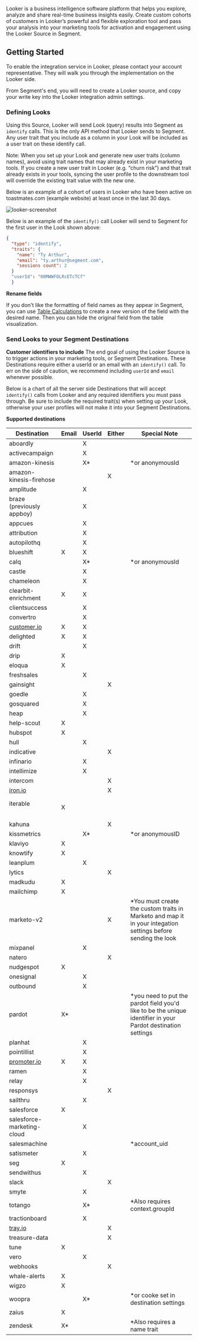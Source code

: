 Looker is a business intelligence software platform that helps you explore, analyze and share real-time business insights easily. Create custom cohorts of customers in Looker’s powerful and flexible exploration tool and pass your analysis into your marketing tools for activation and engagement using the Looker Source in Segment. 

## Getting Started

To enable the integration service in Looker, please contact your account representative. They will walk you through the implementation on the Looker side.

From Segment's end, you will need to create a Looker source, and copy your write key into the Looker integration admin settings.


### Defining Looks

Using this Source, Looker will send Look (query) results into Segment as `identify` calls. This is the only API method that Looker sends to Segment. Any user trait that you include as a column in your Look will be included as a user trait on these identify call.

Note: When you set up your Look and generate new user traits (column names), avoid using trait names that may already exist in your marketing tools. If you create a new user trait in Looker (e.g. “churn risk”) and that trait already exists in your tools, syncing the user profile to the downstream tool will override the existing trait value with the new one.

Below is an example of a cohort of users in Looker who have been active on toastmates.com (example website) at least once  in the last 30 days.

![looker-screenshot](https://i.gyazo.com/9c12ebdd99f19383111aceabc0ab5de9.png)

Below is an example of the `identify()` call Looker will send to Segment for the first user in the Look shown above:

```json
{
  "type": "identify",
  "traits": {
    "name": "Ty Arthur",
    "email": "ty.arthur@segment.com",
    "sessions count": 2
  }
  "userId": "00MWWFOLRcETcTCf"
  }
```

**Rename fields**

If you don't like the formatting of field names as they appear in Segment, you can use [Table Calculations](https://docs.looker.com/exploring-data/using-table-calculations) to create a new
version of the field with the desired name. Then you can hide the original field from the table visualization.

### Send Looks to your Segment Destinations

**Customer identifiers to include**
The end goal of using the Looker Source is to trigger actions in your marketing tools, or Segment Destinations. These Destinations require either a userId or an email with an `identify()` call. To err on the side of caution, we recommend including `userId` and `email` whenever possible.

Below is a chart of all the server side Destinations that will accept `identify()` calls from Looker and any required identifiers you must pass through. Be sure to include the required trait(s) when setting up your Look, otherwise your user profiles will not make it into your Segment Destinations.

**Supported destinations**

| **Destination**                   | **Email** | **UserId** | **Either** | **Special Note**                                                                                             |
| --------------------------------- | --------- | ---------- | ---------- | ------------------------------------------------------------------------------------------------------------ |
| aboardly                          |           | X          |            |                                                                                                              |
| activecampaign                    |           | X          |            |                                                                                                              |
| amazon-kinesis                    |           | X*         |            | *or anonymousId                                                                                              |
| amazon-kinesis-firehose           |           |            | X          |                                                                                                              |
| amplitude                         |           | X          |            |                                                                                                              |
| braze (previously appboy)         |           | X          |            |                                                                                                              |
| appcues                           |           | X          |            |                                                                                                              |
| attribution                       |           | X          |            |                                                                                                              |
| autopilothq                       |           | X          |            |                                                                                                              |
| blueshift                         | X         | X          |            |                                                                                                              |
| calq                              |           | X*         |            | *or anonymousId                                                                                              |
| castle                            |           | X          |            |                                                                                                              |
| chameleon                         |           | X          |            |                                                                                                              |
| clearbit-enrichment               | X         | X          |            |                                                                                                              |
| clientsuccess                     |           | X          |            |                                                                                                              |
| convertro                         |           | X          |            |                                                                                                              |
| [customer.io](http://customer.io) | X         | X          |            |                                                                                                              |
| delighted                         | X         | X          |            |                                                                                                              |
| drift                             |           | X          |            |                                                                                                              |
| drip                              | X         |            |            |                                                                                                              |
| eloqua                            | X         |            |            |                                                                                                              |
| freshsales                        |           | X          |            |                                                                                                              |
| gainsight                         |           |            | X          |                                                                                                              |
| goedle                            |           | X          |            |                                                                                                              |
| gosquared                         |           | X          |            |                                                                                                              |
| heap                              |           | X          |            |                                                                                                              |
| help-scout                        | X         |            |            |                                                                                                              |
| hubspot                           | X         |            |            |                                                                                                              |
| hull                              |           | X          |            |                                                                                                              |
| indicative                        |           |            | X          |                                                                                                              |
| infinario                         |           | X          |            |                                                                                                              |
| intellimize                       |           | X          |            |                                                                                                              |
| intercom                          |           |            | X          |                                                                                                              |
| [iron.io](http://iron.io)         |           |            | X          |                                                                                                              |
| iterable                          |X          |            |             |                                                                                                           |
| kahuna                            |           |            | X          |                                                                                                              |
| kissmetrics                       |           | X*         |            | *or anonymousID                                                                                              |
| klaviyo                           | X         |            |            |                                                                                                              |
| knowtify                          | X         |            |            |                                                                                                              |
| leanplum                          |           | X          |            |                                                                                                              |
| lytics                            |           |            | X          |                                                                                                              |
| madkudu                           | X         |            |            |                                                                                                              |
| mailchimp                         | X         |            |            |                                                                                                              |
| marketo-v2                        |           |            | X          | *You must create the custom traits in Marketo and map it in your integation settings before sending the look |
| mixpanel                          |           | X          |            |                                                                                                              |
| natero                            |           |            | X          |                                                                                                              |
| nudgespot                         | X         |            |            |                                                                                                              |
| onesignal                         |           | X          |            |                                                                                                              |
| outbound                          |           | X          |            |                                                                                                              |
| pardot                            | X*        |            |            | *you need to put the pardot field you'd like to be the unique identifier in your Pardot destination settings |
| planhat                           |           | X          |            |                                                                                                              |
| pointillist                       |           | X          |            |                                                                                                              |
| [promoter.io](http://promoter.io) | X         | X          |            |                                                                                                              |
| ramen                             |           | X          |            |                                                                                                              |
| relay                             |           | X          |            |                                                                                                              |
| responsys                         |           |            | X          |                                                                                                              |
| sailthru                          |           | X          |            |                                                                                                              |
| salesforce                        | X         |            |            |                                                                                                              |
| salesforce-marketing-cloud        |           | X          |            |                                                                                                              |
| salesmachine                      |           |            |            | *account_uid                                                                                                 |
| satismeter                        |           | X          |            |                                                                                                              |
| seg                               | X         |            |            |                                                                                                              |
| sendwithus                        |           | X          |            |                                                                                                              |
| slack                             |           |            | X          |                                                                                                              |
| smyte                             |           | X          |            |                                                                                                              |
| totango                           |           | X*         |            | *Also requires context.groupId                                                                               |
| tractionboard                     |           | X          |            |                                                                                                              |
| [tray.io](http://tray.io)         |           |            | X          |                                                                                                              |
| treasure-data                     |           |            | X          |                                                                                                              |
| tune                              | X         |            |            |                                                                                                              |
| vero                              |           | X          |            |                                                                                                              |
| webhooks                          |           |            | X          |                                                                                                              |
| whale-alerts                      | X         |            |            |                                                                                                              |
| wigzo                             | X         |            |            |                                                                                                              |
| woopra                            |           | X*         |            | *or cooke set in destination settings                                                                        |
| zaius                             | X         |            |            |                                                                                                              |
| zendesk                           | X*        |            |            | *Also requires a name trait                                                                                  |

